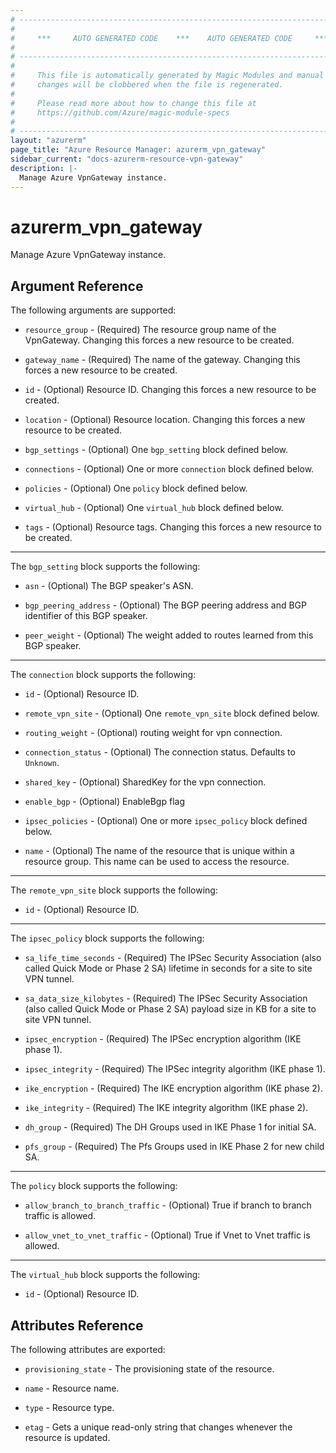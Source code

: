 ```yaml
---
# ----------------------------------------------------------------------------
#
#     ***     AUTO GENERATED CODE    ***    AUTO GENERATED CODE     ***
#
# ----------------------------------------------------------------------------
#
#     This file is automatically generated by Magic Modules and manual
#     changes will be clobbered when the file is regenerated.
#
#     Please read more about how to change this file at
#     https://github.com/Azure/magic-module-specs
#
# ----------------------------------------------------------------------------
layout: "azurerm"
page_title: "Azure Resource Manager: azurerm_vpn_gateway"
sidebar_current: "docs-azurerm-resource-vpn-gateway"
description: |-
  Manage Azure VpnGateway instance.
---
```


# azurerm_vpn_gateway

Manage Azure VpnGateway instance.


## Argument Reference

The following arguments are supported:

* `resource_group` - (Required) The resource group name of the VpnGateway. Changing this forces a new resource to be created.

* `gateway_name` - (Required) The name of the gateway. Changing this forces a new resource to be created.

* `id` - (Optional) Resource ID. Changing this forces a new resource to be created.

* `location` - (Optional) Resource location. Changing this forces a new resource to be created.

* `bgp_settings` - (Optional) One `bgp_setting` block defined below.

* `connections` - (Optional) One or more `connection` block defined below.

* `policies` - (Optional) One `policy` block defined below.

* `virtual_hub` - (Optional) One `virtual_hub` block defined below.

* `tags` - (Optional) Resource tags. Changing this forces a new resource to be created.

---

The `bgp_setting` block supports the following:

* `asn` - (Optional) The BGP speaker's ASN.

* `bgp_peering_address` - (Optional) The BGP peering address and BGP identifier of this BGP speaker.

* `peer_weight` - (Optional) The weight added to routes learned from this BGP speaker.

---

The `connection` block supports the following:

* `id` - (Optional) Resource ID.

* `remote_vpn_site` - (Optional) One `remote_vpn_site` block defined below.

* `routing_weight` - (Optional) routing weight for vpn connection.

* `connection_status` - (Optional) The connection status. Defaults to `Unknown`.

* `shared_key` - (Optional) SharedKey for the vpn connection.

* `enable_bgp` - (Optional) EnableBgp flag

* `ipsec_policies` - (Optional) One or more `ipsec_policy` block defined below.

* `name` - (Optional) The name of the resource that is unique within a resource group. This name can be used to access the resource.


---

The `remote_vpn_site` block supports the following:

* `id` - (Optional) Resource ID.

---

The `ipsec_policy` block supports the following:

* `sa_life_time_seconds` - (Required) The IPSec Security Association (also called Quick Mode or Phase 2 SA) lifetime in seconds for a site to site VPN tunnel.

* `sa_data_size_kilobytes` - (Required) The IPSec Security Association (also called Quick Mode or Phase 2 SA) payload size in KB for a site to site VPN tunnel.

* `ipsec_encryption` - (Required) The IPSec encryption algorithm (IKE phase 1).

* `ipsec_integrity` - (Required) The IPSec integrity algorithm (IKE phase 1).

* `ike_encryption` - (Required) The IKE encryption algorithm (IKE phase 2).

* `ike_integrity` - (Required) The IKE integrity algorithm (IKE phase 2).

* `dh_group` - (Required) The DH Groups used in IKE Phase 1 for initial SA.

* `pfs_group` - (Required) The Pfs Groups used in IKE Phase 2 for new child SA.

---

The `policy` block supports the following:

* `allow_branch_to_branch_traffic` - (Optional) True if branch to branch traffic is allowed.

* `allow_vnet_to_vnet_traffic` - (Optional) True if Vnet to Vnet traffic is allowed.

---

The `virtual_hub` block supports the following:

* `id` - (Optional) Resource ID.

## Attributes Reference

The following attributes are exported:

* `provisioning_state` - The provisioning state of the resource.

* `name` - Resource name.

* `type` - Resource type.

* `etag` - Gets a unique read-only string that changes whenever the resource is updated.
